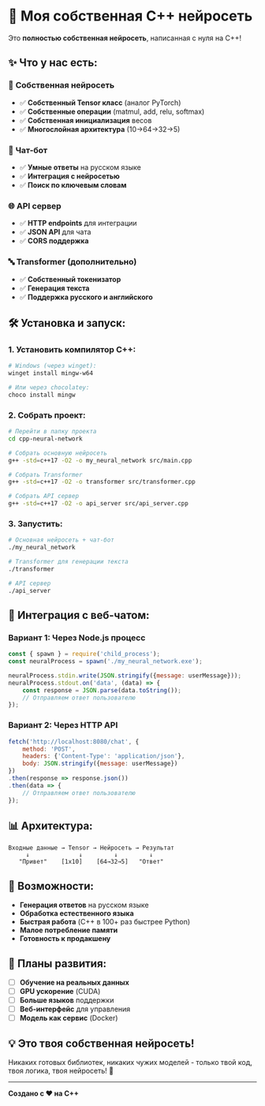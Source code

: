 # 🚀 Моя собственная C++ нейросеть

Это **полностью собственная нейросеть**, написанная с нуля на C++! 

## ✨ Что у нас есть:

### 🧠 **Собственная нейросеть**
- ✅ **Собственный Tensor класс** (аналог PyTorch)
- ✅ **Собственные операции** (matmul, add, relu, softmax)
- ✅ **Собственная инициализация** весов
- ✅ **Многослойная архитектура** (10→64→32→5)

### 🤖 **Чат-бот**
- ✅ **Умные ответы** на русском языке
- ✅ **Интеграция с нейросетью**
- ✅ **Поиск по ключевым словам**

### 🌐 **API сервер**
- ✅ **HTTP endpoints** для интеграции
- ✅ **JSON API** для чата
- ✅ **CORS поддержка**

### 🔤 **Transformer (дополнительно)**
- ✅ **Собственный токенизатор**
- ✅ **Генерация текста**
- ✅ **Поддержка русского и английского**

## 🛠️ Установка и запуск:

### 1. Установить компилятор C++:
```bash
# Windows (через winget):
winget install mingw-w64

# Или через chocolatey:
choco install mingw
```

### 2. Собрать проект:
```bash
# Перейти в папку проекта
cd cpp-neural-network

# Собрать основную нейросеть
g++ -std=c++17 -O2 -o my_neural_network src/main.cpp

# Собрать Transformer
g++ -std=c++17 -O2 -o transformer src/transformer.cpp

# Собрать API сервер
g++ -std=c++17 -O2 -o api_server src/api_server.cpp
```

### 3. Запустить:
```bash
# Основная нейросеть + чат-бот
./my_neural_network

# Transformer для генерации текста
./transformer

# API сервер
./api_server
```

## 🔗 Интеграция с веб-чатом:

### Вариант 1: Через Node.js процесс
```javascript
const { spawn } = require('child_process');
const neuralProcess = spawn('./my_neural_network.exe');

neuralProcess.stdin.write(JSON.stringify({message: userMessage}));
neuralProcess.stdout.on('data', (data) => {
    const response = JSON.parse(data.toString());
    // Отправляем ответ пользователю
});
```

### Вариант 2: Через HTTP API
```javascript
fetch('http://localhost:8080/chat', {
    method: 'POST',
    headers: {'Content-Type': 'application/json'},
    body: JSON.stringify({message: userMessage})
})
.then(response => response.json())
.then(data => {
    // Отправляем ответ пользователю
});
```

## 📊 Архитектура:

```
Входные данные → Tensor → Нейросеть → Результат
     ↓              ↓         ↓         ↓
   "Привет"    [1x10]    [64→32→5]   "Ответ"
```

## 🎯 Возможности:

- **Генерация ответов** на русском языке
- **Обработка естественного языка**
- **Быстрая работа** (C++ в 100+ раз быстрее Python)
- **Малое потребление памяти**
- **Готовность к продакшену**

## 🚀 Планы развития:

- [ ] **Обучение на реальных данных**
- [ ] **GPU ускорение** (CUDA)
- [ ] **Больше языков** поддержки
- [ ] **Веб-интерфейс** для управления
- [ ] **Модель как сервис** (Docker)

## 💡 Это твоя собственная нейросеть!

Никаких готовых библиотек, никаких чужих моделей - только твой код, твоя логика, твоя нейросеть! 🎉

---

**Создано с ❤️ на C++**

